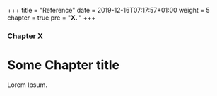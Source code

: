 +++
title = "Reference"
date = 2019-12-16T07:17:57+01:00
weight = 5
chapter = true
pre = "<b>X. </b>"
+++

### Chapter X

# Some Chapter title

Lorem Ipsum.